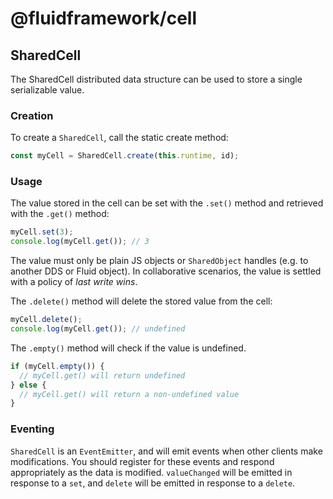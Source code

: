 # @fluidframework/cell

## SharedCell

The SharedCell distributed data structure can be used to store a single serializable value.

### Creation

To create a `SharedCell`, call the static create method:

```typescript
const myCell = SharedCell.create(this.runtime, id);
```

### Usage

The value stored in the cell can be set with the `.set()` method and retrieved with the `.get()` method:

```typescript
myCell.set(3);
console.log(myCell.get()); // 3
```

The value must only be plain JS objects or `SharedObject` handles (e.g. to another DDS or Fluid object). In collaborative
scenarios, the value is settled with a policy of _last write wins_.

The `.delete()` method will delete the stored value from the cell:

```typescript
myCell.delete();
console.log(myCell.get()); // undefined
```

The `.empty()` method will check if the value is undefined.

```typescript
if (myCell.empty()) {
  // myCell.get() will return undefined
} else {
  // myCell.get() will return a non-undefined value
}
```

### Eventing

`SharedCell` is an `EventEmitter`, and will emit events when other clients make modifications. You should register for these events and respond appropriately as the data is modified. `valueChanged` will be emitted in response to a `set`, and `delete` will be emitted in response to a `delete`.
